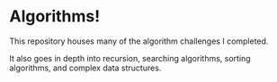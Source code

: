 # Algorithms!

This repository houses many of the algorithm challenges I completed.

It also goes in depth into recursion, searching algorithms, sorting algorithms, and complex data structures.
